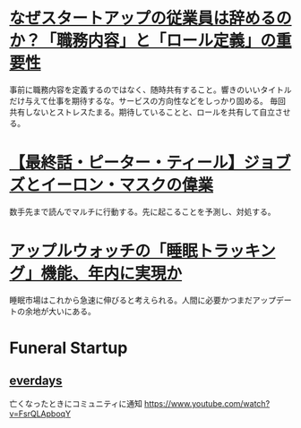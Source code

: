 # [なぜスタートアップの従業員は辞めるのか？「職務内容」と「ロール定義」の重要性](https://thebridge.jp/2019/03/why-startup-employees-quit-jobdescription-role-important)
事前に職務内容を定義するのではなく、随時共有すること。響きのいいタイトルだけ与えて仕事を期待するな。サービスの方向性などをしっかり固める。
毎回共有しないとストレスたまる。期待していることと、ロールを共有して自立させる。

# [【最終話・ピーター・ティール】ジョブズとイーロン・マスクの偉業](https://newspicks.com/news/3572222/body/?ref=index)
数手先まで読んでマルチに行動する。先に起こることを予測し、対処する。
# [アップルウォッチの「睡眠トラッキング」機能、年内に実現か](https://newspicks.com/news/3714274?ref=index&block=top)
睡眠市場はこれから急速に伸びると考えられる。人間に必要かつまだアップデートの余地が大いにある。

# Funeral Startup
## [everdays](https://everdays.com/)
亡くなったときにコミュニティに通知
https://www.youtube.com/watch?v=FsrQLApboqY
